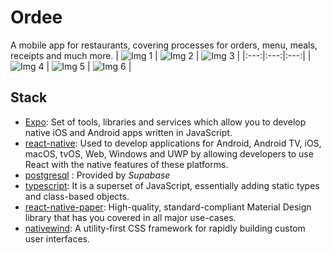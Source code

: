 # Ordee

A mobile app for restaurants, covering processes for orders, menu, meals, receipts and much more. 
| ![Img 1](https://i.postimg.cc/0QSkLnqp/telefono1.png) | ![Img 2](https://i.postimg.cc/jjmqg9Bx/telefono2.png) | ![Img 3](https://i.postimg.cc/htCtxhr7/telefono3.png) |
|:---:|:---:|:---:|
| ![Img 4](https://i.postimg.cc/DyPZvx46/telefono4.png) | ![Img 5](https://i.postimg.cc/Jz7hGjbL/telefono5.png) | ![Img 6](https://i.postimg.cc/02sj1Tjr/telefono6.png) |

## Stack

- [Expo](https://expo.dev/): Set of tools, libraries and services which allow you to develop native iOS and Android apps written in JavaScript.
- [react-native](https://reactnative.dev/): Used to develop applications for Android, Android TV, iOS, macOS, tvOS, Web, Windows and UWP by allowing developers to use React with the native features of these platforms.
- [postgresql](https://supabase.com/docs/guides/database/overview) : Provided by *Supabase*
- [typescript](https://www.typescriptlang.org/): It is a superset of JavaScript, essentially adding static types and class-based objects.
- [react-native-paper](https://reactnativepaper.com): High-quality, standard-compliant Material Design library that has you covered in all major use-cases.
- [nativewind](https://www.nativewind.dev/): A utility-first CSS framework for rapidly building custom user interfaces.


